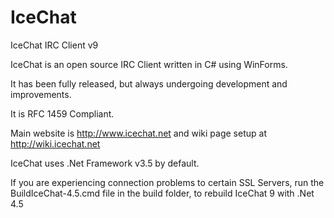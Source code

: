 IceChat
=======

IceChat IRC Client v9

IceChat is an open source IRC Client written in C# using WinForms.

It has been fully released, but always undergoing development and improvements.

It is RFC 1459 Compliant.

Main website is http://www.icechat.net and wiki page setup at http://wiki.icechat.net 

IceChat uses .Net Framework v3.5 by default.

If you are experiencing connection problems to certain SSL Servers, run the BuildIceChat-4.5.cmd file in the build folder, to rebuild IceChat 9 with .Net 4.5


